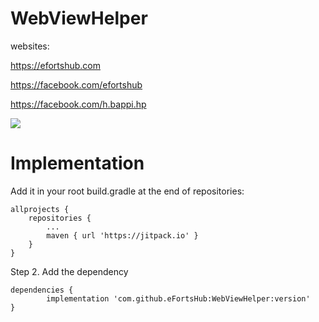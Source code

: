# WebViewHelper

websites:

https://efortshub.com

https://facebook.com/efortshub

https://facebook.com/h.bappi.hp



[![](https://jitpack.io/v/eFortsHub/WebViewHelper.svg)](https://jitpack.io/#eFortsHub/WebViewHelper)



# Implementation 

Add it in your root build.gradle at the end of repositories:

	allprojects {
		repositories {
			...
			maven { url 'https://jitpack.io' }
		}
	}
Step 2. Add the dependency

	dependencies {
	        implementation 'com.github.eFortsHub:WebViewHelper:version'
	}
  

